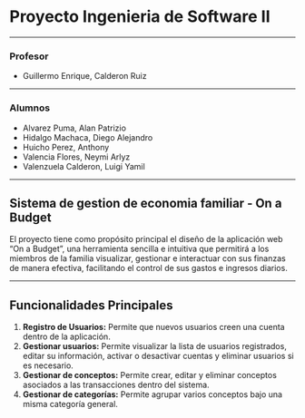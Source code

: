 # Proyecto Ingenieria de Software II
---
### Profesor
- Guillermo Enrique, Calderon Ruiz
---

### Alumnos
- Alvarez Puma, Alan Patrizio
- Hidalgo Machaca, Diego Alejandro
- Huicho Perez, Anthony
- Valencia Flores, Neymi Arlyz
- Valenzuela Calderon, Luigi Yamil

---

## Sistema de gestion de economia familiar - On a Budget

El proyecto tiene como propósito principal el diseño de la aplicación web “On a Budget”, una herramienta sencilla e intuitiva que permitirá a los miembros de la familia visualizar, gestionar e interactuar con sus finanzas de manera efectiva, facilitando el control de sus gastos e ingresos diarios.

---

## Funcionalidades Principales

1. **Registro de Usuarios:** Permite que nuevos usuarios creen una cuenta dentro de la aplicación.
2. **Gestionar usuarios:** Permite visualizar la lista de usuarios registrados, editar su información, activar o desactivar cuentas y eliminar usuarios si es necesario.
3. **Gestionar de conceptos:** Permite crear, editar y eliminar conceptos asociados a las transacciones dentro del sistema.
4. **Gestionar de categorías:** Permite agrupar varios conceptos bajo una misma categoría general.

